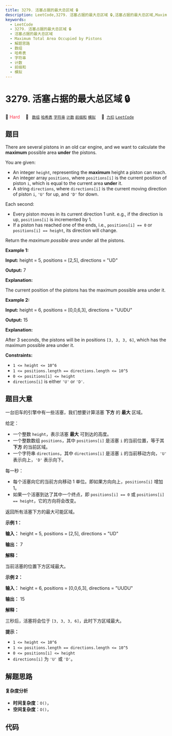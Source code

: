```yaml
---
title: 3279. 活塞占据的最大总区域 🔒
description: LeetCode,3279. 活塞占据的最大总区域 🔒,活塞占据的最大总区域,Maximum Total Area Occupied by Pistons,解题思路,数组,哈希表,字符串,计数,前缀和,模拟
keywords:
  - LeetCode
  - 3279. 活塞占据的最大总区域 🔒
  - 活塞占据的最大总区域
  - Maximum Total Area Occupied by Pistons
  - 解题思路
  - 数组
  - 哈希表
  - 字符串
  - 计数
  - 前缀和
  - 模拟
---
```


# 3279. 活塞占据的最大总区域 🔒

🔴 <font color=#ff334b>Hard</font>&emsp; 🔖&ensp; [`数组`](/tag/array.md) [`哈希表`](/tag/hash-table.md) [`字符串`](/tag/string.md) [`计数`](/tag/counting.md) [`前缀和`](/tag/prefix-sum.md) [`模拟`](/tag/simulation.md)&emsp; 🔗&ensp;[`力扣`](https://leetcode.cn/problems/maximum-total-area-occupied-by-pistons) [`LeetCode`](https://leetcode.com/problems/maximum-total-area-occupied-by-pistons)

## 题目

There are several pistons in an old car engine, and we want to calculate the
**maximum** possible area **under** the pistons.

You are given:

  * An integer `height`, representing the **maximum** height a piston can reach.
  * An integer array `positions`, where `positions[i]` is the current position of piston `i`, which is equal to the current area **under** it.
  * A string `directions`, where `directions[i]` is the current moving direction of piston `i`, `'U'` for up, and `'D'` for down.

Each second:

  * Every piston moves in its current direction 1 unit. e.g., if the direction is up, `positions[i]` is incremented by 1.
  * If a piston has reached one of the ends, i.e., `positions[i] == 0` or `positions[i] == height`, its direction will change.

Return the _maximum possible area_ under all the pistons.



**Example 1:**

**Input:** height = 5, positions = [2,5], directions = "UD"

**Output:** 7

**Explanation:**

The current position of the pistons has the maximum possible area under it.

**Example 2:**

**Input:** height = 6, positions = [0,0,6,3], directions = "UUDU"

**Output:** 15

**Explanation:**

After 3 seconds, the pistons will be in positions `[3, 3, 3, 6]`, which has
the maximum possible area under it.



**Constraints:**

  * `1 <= height <= 10^6`
  * `1 <= positions.length == directions.length <= 10^5`
  * `0 <= positions[i] <= height`
  * `directions[i]` is either `'U'` or `'D'`.


## 题目大意

一台旧车的引擎中有一些活塞，我们想要计算活塞 **下方** 的 **最大** 区域。

给定：

  * 一个整数 `height`，表示活塞 **最大** 可到达的高度。
  * 一个整数数组 `positions`，其中 `positions[i]` 是活塞 `i` 的当前位置，等于其 **下方**  的当前区域。
  * 一个字符串 `directions`，其中 `directions[i]` 是活塞 `i` 的当前移动方向，`'U'` 表示向上，`'D'` 表示向下。

每一秒：

  * 每个活塞向它的当前方向移动 1 单位。即如果方向向上，`positions[i]` 增加 1。
  * 如果一个活塞到达了其中一个终点，即 `positions[i] == 0` 或 `positions[i] == height`，它的方向将会改变。

返回所有活塞下方的最大可能区域。



**示例 1：**

**输入：** height = 5, positions = [2,5], directions = "UD"

**输出：** 7

**解释：**

当前活塞的位置下方区域最大。

**示例 2：**

**输入：** height = 6, positions = [0,0,6,3], directions = "UUDU"

**输出：** 15

**解释：**

三秒后，活塞将会位于 `[3, 3, 3, 6]`，此时下方区域最大。



**提示：**

  * `1 <= height <= 10^6`
  * `1 <= positions.length == directions.length <= 10^5`
  * `0 <= positions[i] <= height`
  * `directions[i]` 为 `'U'` 或 `'D'`。


## 解题思路

#### 复杂度分析

- **时间复杂度**：`O()`，
- **空间复杂度**：`O()`，

## 代码

```javascript

```